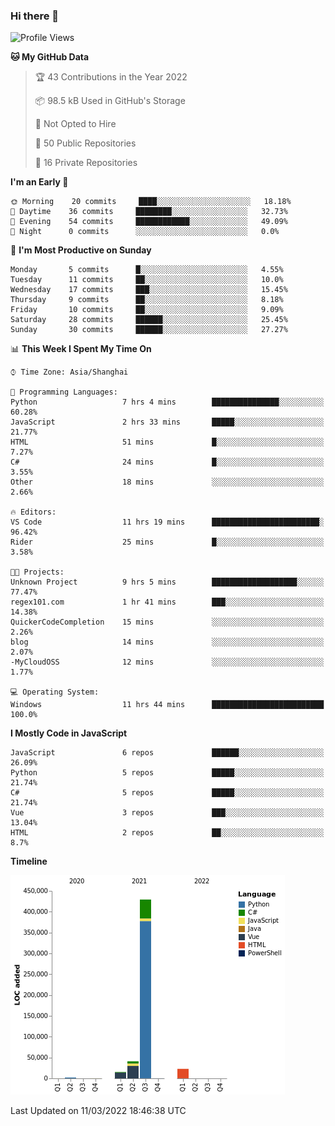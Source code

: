 ### Hi there 👋
<!--START_SECTION:waka-->
![Profile Views](http://img.shields.io/badge/Profile%20Views-12-blue)

**🐱 My GitHub Data** 

> 🏆 43 Contributions in the Year 2022
 > 
> 📦 98.5 kB Used in GitHub's Storage 
 > 
> 🚫 Not Opted to Hire
 > 
> 📜 50 Public Repositories 
 > 
> 🔑 16 Private Repositories  
 > 
**I'm an Early 🐤** 

```text
🌞 Morning    20 commits     ████░░░░░░░░░░░░░░░░░░░░░   18.18% 
🌆 Daytime    36 commits     ████████░░░░░░░░░░░░░░░░░   32.73% 
🌃 Evening    54 commits     ████████████░░░░░░░░░░░░░   49.09% 
🌙 Night      0 commits      ░░░░░░░░░░░░░░░░░░░░░░░░░   0.0%

```
📅 **I'm Most Productive on Sunday** 

```text
Monday       5 commits      █░░░░░░░░░░░░░░░░░░░░░░░░   4.55% 
Tuesday      11 commits     ██░░░░░░░░░░░░░░░░░░░░░░░   10.0% 
Wednesday    17 commits     ███░░░░░░░░░░░░░░░░░░░░░░   15.45% 
Thursday     9 commits      ██░░░░░░░░░░░░░░░░░░░░░░░   8.18% 
Friday       10 commits     ██░░░░░░░░░░░░░░░░░░░░░░░   9.09% 
Saturday     28 commits     ██████░░░░░░░░░░░░░░░░░░░   25.45% 
Sunday       30 commits     ██████░░░░░░░░░░░░░░░░░░░   27.27%

```


📊 **This Week I Spent My Time On** 

```text
⌚︎ Time Zone: Asia/Shanghai

💬 Programming Languages: 
Python                   7 hrs 4 mins        ███████████████░░░░░░░░░░   60.28% 
JavaScript               2 hrs 33 mins       █████░░░░░░░░░░░░░░░░░░░░   21.77% 
HTML                     51 mins             █░░░░░░░░░░░░░░░░░░░░░░░░   7.27% 
C#                       24 mins             █░░░░░░░░░░░░░░░░░░░░░░░░   3.55% 
Other                    18 mins             ░░░░░░░░░░░░░░░░░░░░░░░░░   2.66%

🔥 Editors: 
VS Code                  11 hrs 19 mins      ████████████████████████░   96.42% 
Rider                    25 mins             █░░░░░░░░░░░░░░░░░░░░░░░░   3.58%

🐱‍💻 Projects: 
Unknown Project          9 hrs 5 mins        ███████████████████░░░░░░   77.47% 
regex101.com             1 hr 41 mins        ███░░░░░░░░░░░░░░░░░░░░░░   14.38% 
QuickerCodeCompletion    15 mins             ░░░░░░░░░░░░░░░░░░░░░░░░░   2.26% 
blog                     14 mins             ░░░░░░░░░░░░░░░░░░░░░░░░░   2.07% 
-MyCloudOSS              12 mins             ░░░░░░░░░░░░░░░░░░░░░░░░░   1.77%

💻 Operating System: 
Windows                  11 hrs 44 mins      █████████████████████████   100.0%

```

**I Mostly Code in JavaScript** 

```text
JavaScript               6 repos             ██████░░░░░░░░░░░░░░░░░░░   26.09% 
Python                   5 repos             █████░░░░░░░░░░░░░░░░░░░░   21.74% 
C#                       5 repos             █████░░░░░░░░░░░░░░░░░░░░   21.74% 
Vue                      3 repos             ███░░░░░░░░░░░░░░░░░░░░░░   13.04% 
HTML                     2 repos             ██░░░░░░░░░░░░░░░░░░░░░░░   8.7%

```


**Timeline**

![Chart not found](https://raw.githubusercontent.com/cesaryuan/cesaryuan/main/charts/bar_graph.png) 


 Last Updated on 11/03/2022 18:46:38 UTC
<!--END_SECTION:waka-->

<!--
**cesaryuan/Cesaryuan** is a ✨ _special_ ✨ repository because its `README.md` (this file) appears on your GitHub profile.

Here are some ideas to get you started:

- 🔭 I’m currently working on ...
- 🌱 I’m currently learning ...
- 👯 I’m looking to collaborate on ...
- 🤔 I’m looking for help with ...
- 💬 Ask me about ...
- 📫 How to reach me: ...
- 😄 Pronouns: ...
- ⚡ Fun fact: ...
-->
